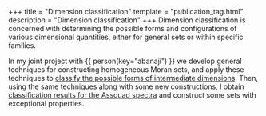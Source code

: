 +++
title = "Dimension classification"
template = "publication_tag.html"
description = "Dimension classification"
+++
Dimension classification is concerned with determining the possible forms and configurations of various dimensional quantities, either for general sets or within specific families.

In my joint project with {{ person(key="abanaji") }} we develop general techniques for constructing homogeneous Moran sets, and apply these techniques to [classify the possible forms of intermediate dimensions](/papers/attainable_int_dims.pdf).
Then, using the same techniques along with some new constructions, I obtain [classification results for the Assouad spectra](/papers/attainable_assouad_spectra.pdf) and construct some sets with exceptional properties.
